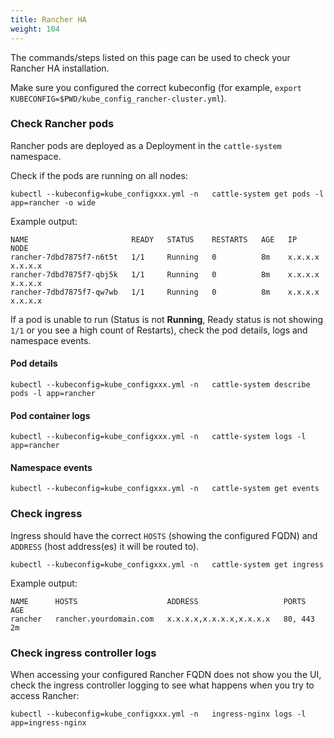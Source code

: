 ```yaml
---
title: Rancher HA
weight: 104
---
```


The commands/steps listed on this page can be used to check your Rancher HA installation.

Make sure you configured the correct kubeconfig (for example, `export KUBECONFIG=$PWD/kube_config_rancher-cluster.yml`).

### Check Rancher pods

Rancher pods are deployed as a Deployment in the `cattle-system` namespace.

Check if the pods are running on all nodes:

```
kubectl --kubeconfig=kube_configxxx.yml -n   cattle-system get pods -l app=rancher -o wide
```

Example output:

```
NAME                       READY   STATUS    RESTARTS   AGE   IP          NODE
rancher-7dbd7875f7-n6t5t   1/1     Running   0          8m    x.x.x.x     x.x.x.x
rancher-7dbd7875f7-qbj5k   1/1     Running   0          8m    x.x.x.x     x.x.x.x
rancher-7dbd7875f7-qw7wb   1/1     Running   0          8m    x.x.x.x     x.x.x.x
```

If a pod is unable to run (Status is not **Running**, Ready status is not showing `1/1` or you see a high count of Restarts), check the pod details, logs and namespace events.                                                                                                       

#### Pod details

```
kubectl --kubeconfig=kube_configxxx.yml -n   cattle-system describe pods -l app=rancher
```

#### Pod container logs

```
kubectl --kubeconfig=kube_configxxx.yml -n   cattle-system logs -l app=rancher
```

#### Namespace events

```
kubectl --kubeconfig=kube_configxxx.yml -n   cattle-system get events
```

### Check ingress

Ingress should have the correct `HOSTS` (showing the configured FQDN) and `ADDRESS` (host address(es) it will be routed to).

```
kubectl --kubeconfig=kube_configxxx.yml -n   cattle-system get ingress
```

Example output:

```
NAME      HOSTS                    ADDRESS                   PORTS     AGE
rancher   rancher.yourdomain.com   x.x.x.x,x.x.x.x,x.x.x.x   80, 443   2m
```

### Check ingress controller logs

When accessing your configured Rancher FQDN does not show you the UI, check the ingress controller logging to see what happens when you try to access Rancher:

```
kubectl --kubeconfig=kube_configxxx.yml -n   ingress-nginx logs -l app=ingress-nginx
```
